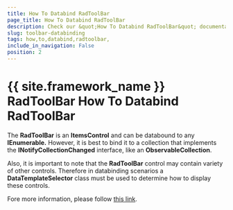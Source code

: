 ```yaml
---
title: How To Databind RadToolBar 
page_title: How To Databind RadToolBar 
description: Check our &quot;How To Databind RadToolBar&quot; documentation article for the RadToolBar {{ site.framework_name }} control.
slug: toolbar-databinding
tags: how,to,databind,radtoolbar,
include_in_navigation: False
position: 2
---
```


# {{ site.framework_name }} RadToolBar How To Databind RadToolBar

The __RadToolBar__ is an __ItemsControl__ and can be databound to any __IEnumerable.__ However, it is best to bind it to a collection that implements the __INotifyCollectionChanged__ interface, like an __ObservableCollection__. 

Also, it is important to note that the __RadToolBar__ control may contain variety of other controls. Therefore in databinding scenarios a __DataTemplateSelector__ class must be used to determine how to display these controls.

Fore more information, please follow [this link](http://blogs.telerik.com/silverlightteam/posts/10-09-28/how-to-databind-telerik-s-toolbar.aspx).
